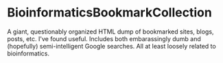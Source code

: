 # BioinformaticsBookmarkCollection
A giant, questionably organized HTML dump of bookmarked sites, blogs, posts, etc. I've found useful. Includes both embarassingly dumb and (hopefully) semi-intelligent Google searches. All at least loosely related to bioinformatics.
